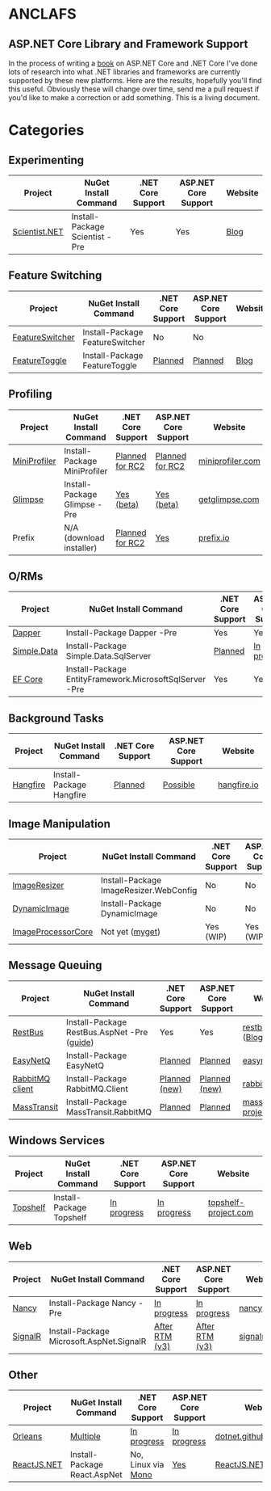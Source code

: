 # ANCLAFS
## ASP.NET Core Library and Framework Support

In the process of writing a [book](https://www.packtpub.com/application-development/aspnet-core-10-high-performance) on ASP.NET Core and .NET Core I've done lots of research into what .NET libraries and frameworks are currently supported by these new platforms. Here are the results, hopefully you'll find this useful. Obviously these will change over time, send me a pull request if you'd like to make a correction or add something. This is a living document.

# Categories

## Experimenting
Project | NuGet Install Command | .NET Core Support | ASP.NET Core Support | Website
------- | --------------------- | ----------------- | -------------------- | -------
[Scientist.NET](https://github.com/Haacked/Scientist.net) | Install-Package Scientist -Pre | Yes | Yes | [Blog](http://haacked.com/archive/2016/01/20/scientist)

## Feature Switching
Project | NuGet Install Command | .NET Core Support | ASP.NET Core Support | Website
------- | --------------------- | ----------------- | -------------------- | -------
[FeatureSwitcher](https://github.com/mexx/FeatureSwitcher) | Install-Package FeatureSwitcher | No | No
[FeatureToggle](https://github.com/jason-roberts/FeatureToggle) | Install-Package FeatureToggle | [Planned](https://github.com/jason-roberts/FeatureToggle/issues/109) | [Planned](https://github.com/jason-roberts/FeatureToggle/issues/109) | [Blog](http://dontcodetired.com/blog/?tag=/featuretoggle)

## Profiling
Project | NuGet Install Command | .NET Core Support | ASP.NET Core Support | Website
------- | --------------------- | ----------------- | -------------------- | -------
[MiniProfiler](https://github.com/MiniProfiler/dotnet) | Install-Package MiniProfiler | [Planned for RC2](https://github.com/MiniProfiler/dotnet/issues/116) | [Planned for RC2](https://github.com/MiniProfiler/dotnet/issues/116) | [miniprofiler.com](http://miniprofiler.com)
[Glimpse](https://github.com/Glimpse/Glimpse.Prototype) | Install-Package Glimpse -Pre | [Yes (beta)](http://blog.getglimpse.com/2015/11/19/installing-glimpse-v2-beta1) | [Yes (beta)](http://blog.getglimpse.com/2015/11/19/installing-glimpse-v2-beta1) | [getglimpse.com](http://getglimpse.com)
Prefix | N/A (download installer) | [Planned for RC2](http://stackify.com/prefix-for-asp-net-core-rc1-is-available) | [Yes](http://stackify.com/prefix-for-asp-net-core-rc1-is-available) | [prefix.io](http://www.prefix.io)

## O/RMs
Project | NuGet Install Command | .NET Core Support | ASP.NET Core Support | Website
------- | --------------------- | ----------------- | -------------------- | -------
[Dapper](https://github.com/StackExchange/dapper-dot-net) | Install-Package Dapper -Pre | Yes | Yes | [github.io](https://stackexchange.github.io/dapper-dot-net)
[Simple.Data](https://github.com/markrendle/Simple.Data) | Install-Package Simple.Data.SqlServer | [Planned](https://blog.rendle.io/another-simple-data-update) | [In progress](https://blog.rendle.io/net-core-a-call-to-action/)  | [GH Issue](https://github.com/markrendle/Simple.Data/issues/389)
[EF Core](https://github.com/aspnet/EntityFramework) | Install-Package EntityFramework.MicrosoftSqlServer -Pre | Yes | Yes | [efproject.net](http://docs.efproject.net/en/latest/)

## Background Tasks
Project | NuGet Install Command | .NET Core Support | ASP.NET Core Support | Website
------- | --------------------- | ----------------- | -------------------- | -------
[Hangfire](https://github.com/HangfireIO/Hangfire) | Install-Package Hangfire | [Planned](https://github.com/HangfireIO/Hangfire/issues/365) | [Possible](https://discuss.hangfire.io/t/how-to-config-hangfire-with-asp-net-5/945) | [hangfire.io](http://hangfire.io)

## Image Manipulation
Project | NuGet Install Command | .NET Core Support | ASP.NET Core Support | Website
------- | --------------------- | ----------------- | -------------------- | -------
[ImageResizer](https://github.com/imazen/resizer) | Install-Package ImageResizer.WebConfig | No | No | [imageresizing.net](http://imageresizing.net)
[DynamicImage](https://github.com/tgjones/dynamic-image) | Install-Package DynamicImage | No | No | [dynamicimage.apphb.com](https://dynamicimage.apphb.com/)
[ImageProcessorCore](https://github.com/JimBobSquarePants/ImageProcessor/tree/Core) | Not yet ([myget](https://www.myget.org/gallery/imageprocessor)) | Yes (WIP) | Yes (WIP) | [imageprocessor.org](http://imageprocessor.org)

## Message Queuing
Project | NuGet Install Command | .NET Core Support | ASP.NET Core Support | Website
------- | --------------------- | ----------------- | -------------------- | -------
[RestBus](https://github.com/tenor/RestBus) | Install-Package RestBus.AspNet -Pre ([guide](https://github.com/tenor/RestBus/wiki/ASP.NET-Core-service-%28RabbitMQ-callable%29)) | Yes | Yes | [restbus.org](http://restbus.org) ([Blog](http://ahuwanya.net/blog/post/Introducing-RestBus))
[EasyNetQ](https://github.com/EasyNetQ/EasyNetQ) | Install-Package EasyNetQ | [Planned](https://github.com/EasyNetQ/EasyNetQ/issues/508) | [Planned](https://github.com/EasyNetQ/EasyNetQ/issues/508) | [easynetq.com](http://easynetq.com)
[RabbitMQ client](https://github.com/rabbitmq/rabbitmq-dotnet-client) | Install-Package RabbitMQ.Client | [Planned (new)](https://github.com/rabbitmq/rabbitmq-dotnet-client/issues/148) | [Planned (new)](https://github.com/rabbitmq/rabbitmq-dotnet-client/issues/148) | [rabbitmq.com](https://www.rabbitmq.com/dotnet.html)
[MassTransit](https://github.com/MassTransit/MassTransit) | Install-Package MassTransit.RabbitMQ | [Planned](https://github.com/MassTransit/MassTransit/issues/527) | [Planned](https://github.com/MassTransit/MassTransit/issues/527) | [masstransit-project.com](http://masstransit-project.com)

## Windows Services
Project | NuGet Install Command | .NET Core Support | ASP.NET Core Support | Website
------- | --------------------- | ----------------- | -------------------- | -------
[Topshelf](https://github.com/Topshelf/Topshelf) | Install-Package Topshelf | [In progress](https://github.com/Topshelf/Topshelf/issues/277) | [In progress](https://github.com/Topshelf/Topshelf/issues/277) | [topshelf-project.com](http://topshelf-project.com)

## Web
Project | NuGet Install Command | .NET Core Support | ASP.NET Core Support | Website
------- | --------------------- | ----------------- | -------------------- | -------
[Nancy](https://github.com/NancyFx/Nancy/tree/coreclr) | Install-Package Nancy -Pre | [In progress](http://thecodejunkie.com/2016/02/22/working-full-time-on-getting-nancy-running-on-coreclr) | [In progress](http://thecodejunkie.com/2016/02/22/working-full-time-on-getting-nancy-running-on-coreclr) | [nancyfx.org](http://nancyfx.org)
[SignalR](https://github.com/SignalR/SignalR) | Install-Package Microsoft.AspNet.SignalR | [After RTM (v3)](https://github.com/aspnet/home/wiki/roadmap#future-work) | [After RTM (v3)](https://github.com/aspnet/home/wiki/roadmap#future-work) | [signalr.net](http://signalr.net/)

## Other
Project | NuGet Install Command | .NET Core Support | ASP.NET Core Support | Website
------- | --------------------- | ----------------- | -------------------- | -------
[Orleans](https://github.com/dotnet/orleans) | [Multiple](https://github.com/dotnet/orleans#installation) | [In progress](https://github.com/dotnet/orleans/tree/coreclr-compatibility) | [In progress](https://github.com/dotnet/orleans/issues/368) | [dotnet.github.io/orleans](https://dotnet.github.io/orleans/)
[ReactJS.NET](https://github.com/reactjs/React.NET) | Install-Package React.AspNet | No, Linux via [Mono](http://reactjs.net/guides/mono.html) | [Yes](http://reactjs.net/2016/05/2.4.0-release.html) | [ReactJS.NET](http://reactjs.net/)
